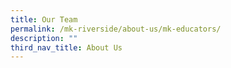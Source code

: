 ```yaml
---
title: Our Team
permalink: /mk-riverside/about-us/mk-educators/
description: ""
third_nav_title: About Us
---
```

